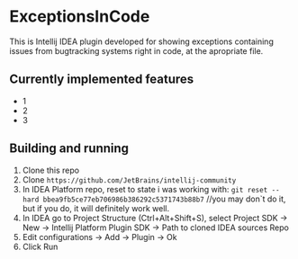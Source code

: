 # ExceptionsInCode
This is Intellij IDEA plugin developed for showing exceptions containing issues from bugtracking systems right in code, at the apropriate file.

## Currently implemented features
* 1
* 2
* 3

## Building and running
1. Clone this repo
2. Clone `https://github.com/JetBrains/intellij-community`
3. In IDEA Platform repo, reset to state i was working with:  `git reset --hard bbea9fb5ce77eb706986b386292c5371743b88b7` //you may don`t do it, but if you do, it will definitely work well. 
3. In IDEA go to Project Structure (Ctrl+Alt+Shift+S), select Project SDK -> New -> Intellij Platform Plugin SDK -> Path to cloned IDEA sources Repo
4. Edit configurations -> Add -> Plugin -> Ok
5. Click Run

